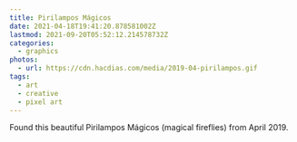 ```yaml
---
title: Pirilampos Mágicos
date: 2021-04-18T19:41:20.878581002Z
lastmod: 2021-09-20T05:52:12.214578732Z
categories:
  - graphics
photos:
  - url: https://cdn.hacdias.com/media/2019-04-pirilampos.gif
tags:
  - art
  - creative
  - pixel art
---
```


Found this beautiful Pirilampos Mágicos (magical fireflies) from April 2019.
